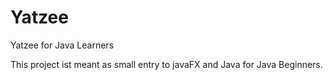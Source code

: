 # Yatzee
Yatzee for Java Learners

This project ist meant as small entry to javaFX and Java for Java Beginners.
